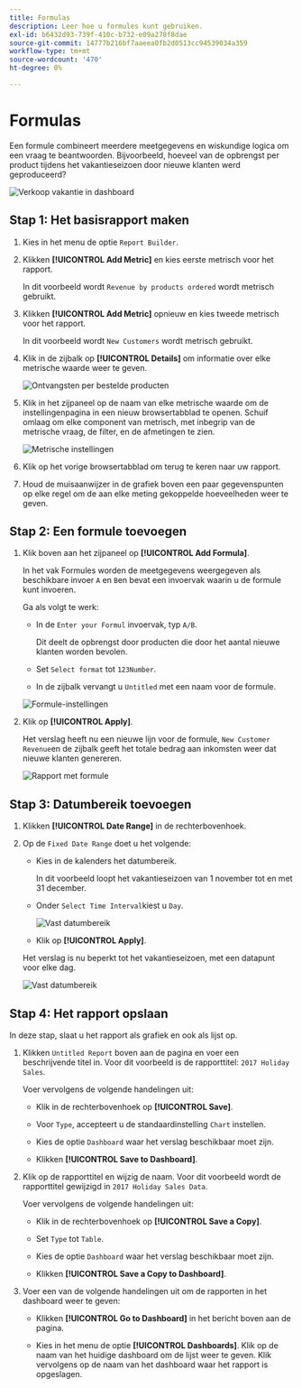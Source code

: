 ```yaml
---
title: Formulas
description: Leer hoe u formules kunt gebruiken.
exl-id: b6432d93-739f-410c-b732-e09a278f8dae
source-git-commit: 14777b216bf7aaeea0fb2d0513cc94539034a359
workflow-type: tm+mt
source-wordcount: '470'
ht-degree: 0%

---
```


# Formulas

Een formule combineert meerdere meetgegevens en wiskundige logica om een vraag te beantwoorden. Bijvoorbeeld, hoeveel van de opbrengst per product tijdens het vakantieseizoen door nieuwe klanten werd geproduceerd?

![Verkoop vakantie in dashboard](../../assets/magento-bi-report-builder-revenue-by-products-formula-report-holiday-sales-dashboard.png)

## Stap 1: Het basisrapport maken

1. Kies in het menu de optie `Report Builder`.

1. Klikken **[!UICONTROL Add Metric]** en kies eerste metrisch voor het rapport.

   In dit voorbeeld wordt `Revenue by products ordered` wordt metrisch gebruikt.

1. Klikken **[!UICONTROL Add Metric]** opnieuw en kies tweede metrisch voor het rapport.

   In dit voorbeeld wordt `New Customers` wordt metrisch gebruikt.

1. Klik in de zijbalk op **[!UICONTROL Details]** om informatie over elke metrische waarde weer te geven.

   ![Ontvangsten per bestelde producten](../../assets/magento-bi-report-builder-revenue-by-products.png)

1. Klik in het zijpaneel op de naam van elke metrische waarde om de instellingenpagina in een nieuw browsertabblad te openen. Schuif omlaag om elke component van metrisch, met inbegrip van de metrische vraag, de filter, en de afmetingen te zien.

   ![Metrische instellingen](../../assets/magento-bi-report-builder-revenue-by-products-metric-detail.png)

1. Klik op het vorige browsertabblad om terug te keren naar uw rapport.

1. Houd de muisaanwijzer in de grafiek boven een paar gegevenspunten op elke regel om de aan elke meting gekoppelde hoeveelheden weer te geven.

## Stap 2: Een formule toevoegen

1. Klik boven aan het zijpaneel op **[!UICONTROL Add Formula]**.

   In het vak Formules worden de meetgegevens weergegeven als beschikbare invoer `A` en `B`en bevat een invoervak waarin u de formule kunt invoeren.

   Ga als volgt te werk:

   * In de `Enter your Formul` invoervak, typ `A/B`.

      Dit deelt de opbrengst door producten die door het aantal nieuwe klanten worden bevolen.

   * Set `Select format` tot `123Number`.

   * In de zijbalk vervangt u `Untitled` met een naam voor de formule.

   ![Formule-instellingen](../../assets/magento-bi-report-builder-revenue-by-products-add-formula-detail.png)

1. Klik op **[!UICONTROL Apply]**.

   Het verslag heeft nu een nieuwe lijn voor de formule, `New Customer Revenue`en de zijbalk geeft het totale bedrag aan inkomsten weer dat nieuwe klanten genereren.

   ![Rapport met formule](../../assets/magento-bi-report-builder-revenue-by-products-formula-report.png)

## Stap 3: Datumbereik toevoegen

1. Klikken **[!UICONTROL Date Range]** in de rechterbovenhoek.

1. Op de `Fixed Date Range` doet u het volgende:

   * Kies in de kalenders het datumbereik.

      In dit voorbeeld loopt het vakantieseizoen van 1 november tot en met 31 december.

   * Onder `Select Time Interval`kiest u `Day`.

      ![Vast datumbereik](../../assets/magento-bi-report-builder-revenue-by-products-formula-report-fixed-date-range.png)

   * Klik op **[!UICONTROL Apply]**.

   Het verslag is nu beperkt tot het vakantieseizoen, met een datapunt voor elke dag.

   ![Vast datumbereik](../../assets/magento-bi-report-builder-revenue-by-products-formula-report-fixed-date-range-report.png)

## Stap 4: Het rapport opslaan

In deze stap, slaat u het rapport als grafiek en ook als lijst op.

1. Klikken `Untitled Report` boven aan de pagina en voer een beschrijvende titel in. Voor dit voorbeeld is de rapporttitel: `2017 Holiday Sales`.

   Voer vervolgens de volgende handelingen uit:

   * Klik in de rechterbovenhoek op **[!UICONTROL Save]**.

   * Voor `Type`, accepteert u de standaardinstelling `Chart` instellen.

   * Kies de optie `Dashboard` waar het verslag beschikbaar moet zijn.

   * Klikken **[!UICONTROL Save to Dashboard]**.

1. Klik op de rapporttitel en wijzig de naam. Voor dit voorbeeld wordt de rapporttitel gewijzigd in `2017 Holiday Sales Data`.

   Voer vervolgens de volgende handelingen uit:

   * Klik in de rechterbovenhoek op **[!UICONTROL Save a Copy]**.

   * Set `Type` tot `Table`.

   * Kies de optie `Dashboard` waar het verslag beschikbaar moet zijn.

   * Klikken **[!UICONTROL Save a Copy to Dashboard]**.

1. Voer een van de volgende handelingen uit om de rapporten in het dashboard weer te geven:

   * Klikken **[!UICONTROL Go to Dashboard]** in het bericht boven aan de pagina.

   * Kies in het menu de optie **[!UICONTROL Dashboards]**. Klik op de naam van het huidige dashboard om de lijst weer te geven. Klik vervolgens op de naam van het dashboard waar het rapport is opgeslagen.
